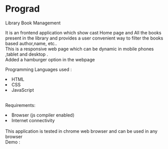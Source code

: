 # Prograd

Library Book Management 

It is an frontend application which show cast Home page and All the books present in the library and provides a user convenient way to filter the books based author,name, etc..
</br>
This is a responsive web page which can be dynamic in mobile phones ,tablet and desktop .
</br>
Added a hamburger option in the webpage
</br>

Programming Languages used :
<li>HTML</li>
<li>CSS</li>
<li>JavaScript</li>
</br>

Requirements: 
<li>Browser (js compiler enabled) </li>
<li>Internet connectivity</li>
</br>
This application is tested in chrome web browser and can be used in any browser
</br>
Demo : 
